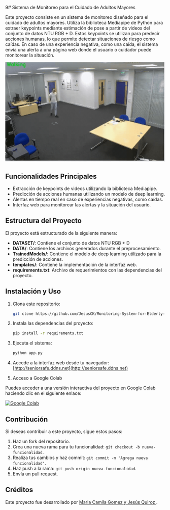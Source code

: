 9# Sistema de Monitoreo para el Cuidado de Adultos Mayores

Este proyecto consiste en un sistema de monitoreo diseñado para el cuidado de adultos mayores. Utiliza la biblioteca Mediapipe de Python para extraer keypoints mediante estimación de pose a partir de videos del conjunto de datos NTU RGB + D. Estos keypoints se utilizan para predecir acciones humanas, lo que permite detectar situaciones de riesgo como caídas. En caso de una experiencia negativa, como una caída, el sistema envía una alerta a una página web donde el usuario o cuidador puede monitorear la situación.

![Visualizacion del proyecto](preview.gif)
## Funcionalidades Principales

- Extracción de keypoints de videos utilizando la biblioteca Mediapipe.
- Predicción de acciones humanas utilizando un modelo de deep learning.
- Alertas en tiempo real en caso de experiencias negativas, como caídas.
- Interfaz web para monitorear las alertas y la situación del usuario.

## Estructura del Proyecto

El proyecto está estructurado de la siguiente manera:

- **DATASET/**: Contiene el conjunto de datos NTU RGB + D
- **DATA/**: Contiene los archivos generados durante el preprocesamiento.
- **TrainedModels/**: Contiene el modelo de deep learning utilizado para la predicción de acciones.
- **templates/**: Contiene  la implementación de la interfaz web.
- **requirements.txt**: Archivo de requerimientos con las dependencias del proyecto.

## Instalación y Uso

1. Clona este repositorio:

    ```bash
    git clone https://github.com/JesusCK/Monitoring-System-for-Elderly-People.git
    ```

2. Instala las dependencias del proyecto:

    ```bash
    pip install -r requirements.txt
    ```

3. Ejecuta el sistema:

    ```bash
    python app.py
    ```

4. Accede a la interfaz web desde tu navegador: [http://seniorsafe.ddns.net](http://seniorsafe.ddns.net)

5. Acceso a Google Colab

Puedes acceder a una versión interactiva del proyecto en Google Colab haciendo clic en el siguiente enlace:

[![Google Colab](https://colab.research.google.com/assets/colab-badge.svg)](https://colab.research.google.com/drive/1lnLDkegFffftfbCZJW0GeD62ZQaM6aSv?usp=sharing)

## Contribución

Si deseas contribuir a este proyecto, sigue estos pasos:

1. Haz un fork del repositorio.
2. Crea una nueva rama para tu funcionalidad: `git checkout -b nueva-funcionalidad`.
3. Realiza tus cambios y haz commit: `git commit -m "Agrega nueva funcionalidad"`.
4. Haz push a la rama: `git push origin nueva-funcionalidad`.
5. Envía un pull request.

## Créditos

Este proyecto fue desarrollado por [Maria Camila Gomez y Jesús Quiroz ](https://github.com/JesusCK).


